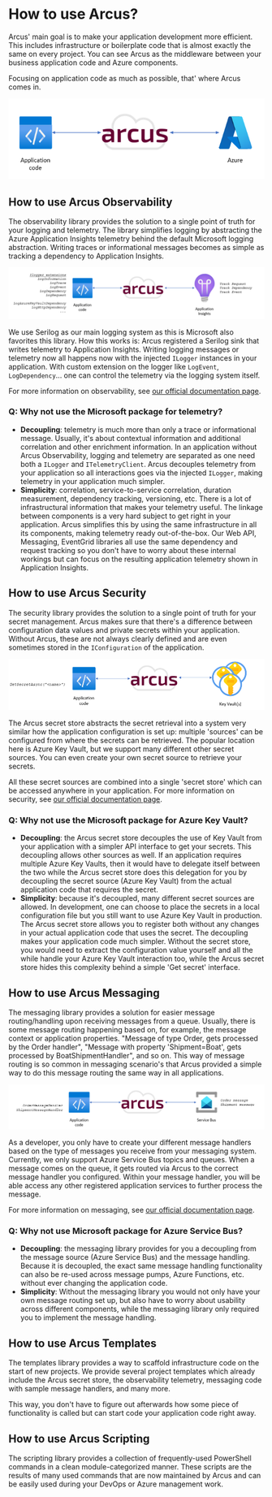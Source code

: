 # How to use Arcus?
Arcus' main goal is to make your application development more efficient. This includes infrastructure or boilerplate code that is almost exactly the same on every project. You can see Arcus as the middleware between your business application code and Azure components.

Focusing on application code as much as possible, that' where Arcus comes in.

![Code - Arcus - Azure](./media/code-arcus-azure.png)

## How to use Arcus Observability
The observability library provides the solution to a single point of truth for your logging and telemetry. The library simplifies logging by abstracting the Azure Application Insights telemetry behind the default Microsoft logging abstraction. Writing traces or informational messages becomes as simple as tracking a dependency to Application Insights.

![Logger Arcus - Application Insights](./media/logger-arcus-appinsights.png)

We use Serilog as our main logging system as this is  Microsoft also favorites this library. How this works is: Arcus registered a Serilog sink that writes telemetry to Application Insights. Writing logging messages or telemetry now all happens now with the injected `ILogger` instances in your application. With custom extension on the logger like `LogEvent`, `LogDependency`... one can control the telemetry via the logging system itself.

For more information on observability, see [our official documentation page](https://observability.arcus-azure.net/).

### Q: Why not use the Microsoft package for telemetry?
- **Decoupling**: telemetry is much more than only a trace or informational message. Usually, it's about contextual information and additional correlation and other enrichment information. In an application without Arcus Observability, logging and telemetry are separated as one need both a `ILogger` and `ITelemetryClient`. Arcus decouples telemetry from your application so all interactions goes via the injected `ILogger`, making telemetry in your application much simpler.
- **Simplicity**: correlation, service-to-service correlation, duration measurement, dependency tracking, versioning, etc. There is a lot of infrastructural information that makes your telemetry useful. The linkage between components is a very hard subject to get right in your application. Arcus simplifies this by using the same infrastructure in all its components, making telemetry ready out-of-the-box. Our Web API, Messaging, EventGrid libraries all use the same dependency and request tracking so you don't have to worry about these internal workings but can focus on the resulting application telemetry shown in Application Insights.

## How to use Arcus Security
The security library provides the solution to a single point of truth for your secret management. Arcus makes sure that there's a difference between configuration data values and private secrets within your application. Without Arcus, these are not always clearly defined and are even sometimes stored in the `IConfiguration` of the application.

![Secret - Arcus - Key Vault](./media/secret-arcus-keyvault.png)

The Arcus secret store abstracts the secret retrieval into a system very similar how the application configuration is set up: multiple 'sources' can be configured from where the secrets can be retrieved. The popular location here is Azure Key Vault, but we support many different other secret sources. You can even create your own secret source to retrieve your secrets.

All these secret sources are combined into a single 'secret store' which can be accessed anywhere in your application.
For more information on security, see [our official documentation page](https://security.arcus-azure.net/).

### Q: Why not use the Microsoft package for Azure Key Vault?
- **Decoupling**: the Arcus secret store decouples the use of Key Vault from your application with a simpler API interface to get your secrets. This decoupling allows other sources as well. If an application requires multiple Azure Key Vaults, then it would have to delegate itself between the two while the Arcus secret store does this delegation for you by decoupling the secret source (Azure Key Vault) from the actual application code that requires the secret.
- **Simplicity**: because it's decoupled, many different secret sources are allowed. In development, one can choose to place the secrets in a local configuration file but you still want to use Azure Key Vault in production. The Arcus secret store allows you to register both without any changes in your actual application code that uses the secret. The decoupling makes your application code much simpler. Without the secret store, you would need to extract the configuration value yourself and all the while handle your Azure Key Vault interaction too, while the Arcus secret store hides this complexity behind a simple 'Get secret' interface.

## How to use Arcus Messaging
The messaging library provides a solution for easier message routing/handling upon receiving messages from a queue. Usually, there is some message routing happening based on, for example, the message context or application properties. "Message of type Order, gets processed by the Order handler", "Message with property 'Shipment=Boat', gets processed by BoatShipmentHandler", and so on. This way of message routing is so common in messaging scenario's that Arcus provided a simple way to do this message routing the same way in all applications.

![Handler - Arcus - Service Bus](./media/handler-arcus-servicebus.png)

As a developer, you only have to create your different message handlers based on the type of messages you receive from your messaging system. Currently, we only support Azure Service Bus topics and queues.
When a message comes on the queue, it gets routed via Arcus to the correct message handler you configured. Within your message handler, you will be able access any other registered application services to further process the message.

For more information on messaging, see [our official documentation page](https://messaging.arcus-azure.net/).

### Q: Why not use Microsoft package for Azure Service Bus?
- **Decoupling**: the messaging library provides for you a decoupling from the message source (Azure Service Bus) and the message handling. Because it is decoupled, the exact same message handling functionality can also be re-used across message pumps, Azure Functions, etc. without ever changing the application code. 
- **Simplicity**: Without the messaging library you would not only have your own message routing set up, but also have to worry about usability across different components, while the messaging library only required you to implement the message handling.

## How to use Arcus Templates
The templates library provides a way to scaffold infrastructure code on the start of new projects. We provide several project templates which already include the Arcus secret store, the observability telemetry, messaging code with sample message handlers, and many more.

This way, you don't have to figure out afterwards how some piece of functionality is called but can start code your application code right away.

## How to use Arcus Scripting
The scripting library provides a collection of frequently-used PowerShell commands in a clean module-categorized manner. These scripts are the results of many used commands that are now maintained by Arcus and can be easily used during your DevOps or Azure management work. 